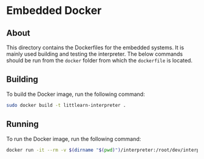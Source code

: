 # Embedded Docker

## About

This directory contains the Dockerfiles for the embedded systems. It is mainly used building and testing the interpreter. The below commands should be run from the `docker` folder from which the `dockerfile` is located.

## Building

To build the Docker image, run the following command:

```bash
sudo docker build -t littlearn-interpreter .
```

## Running

To run the Docker image, run the following command:

```bash
docker run -it --rm -v $(dirname "$(pwd)")/interpreter:/root/dev/interpreter littlearn-interpreter
```